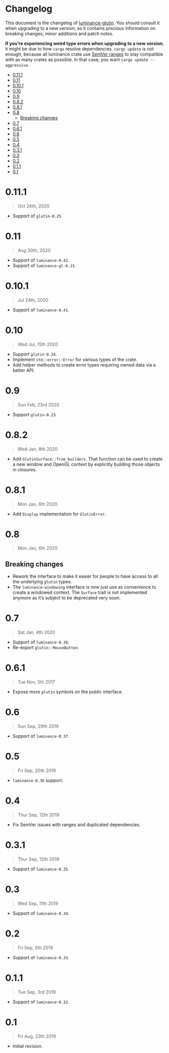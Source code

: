 # Changelog

This document is the changelog of [luminance-glutin](https://crates.io/crates/luminance-glutin).
You should consult it when upgrading to a new version, as it contains precious information on
breaking changes, minor additions and patch notes.

**If you’re experiencing weird type errors when upgrading to a new version**, it might be due to
how `cargo` resolve dependencies. `cargo update` is not enough, because all luminance crate use
[SemVer ranges](https://doc.rust-lang.org/cargo/reference/specifying-dependencies.html) to stay
compatible with as many crates as possible. In that case, you want `cargo update --aggressive`.

<!-- vim-markdown-toc GFM -->

* [0.11.1](#0111)
* [0.11](#011)
* [0.10.1](#0101)
* [0.10](#010)
* [0.9](#09)
* [0.8.2](#082)
* [0.8.1](#081)
* [0.8](#08)
  * [Breaking changes](#breaking-changes)
* [0.7](#07)
* [0.6.1](#061)
* [0.6](#06)
* [0.5](#05)
* [0.4](#04)
* [0.3.1](#031)
* [0.3](#03)
* [0.2](#02)
* [0.1.1](#011-1)
* [0.1](#01)

<!-- vim-markdown-toc -->

# 0.11.1

> Oct 24th, 2020

- Support of `glutin-0.25`.

# 0.11

> Aug 30th, 2020

- Support of `luminance-0.42`.
- Support of `luminance-gl-0.15`.

# 0.10.1

> Jul 24th, 2020

- Support of `luminance-0.41`.

# 0.10

> Wed Jul, 15th 2020

- Support `glutin-0.24`.
- Implement `std::error::Error` for various types of the crate.
- Add helper methods to create error types requiring owned data via a better API.

# 0.9

> Sun Feb, 23rd 2020

- Support `glutin-0.23`.

# 0.8.2

> Wed Jan, 8th 2020

- Add `GlutinSurface::from_builders`. That function can be used to create a new window and OpenGL
  context by explicitly building those objects in closures.

# 0.8.1

> Mon Jan, 6th 2020

- Add `Display` implementation for `GlutinError`.

# 0.8

> Mon Jan, 6th 2020

## Breaking changes

- Rework the interface to make it easier for people to have access to all the underlying `glutin`
  types.
- The `luminance-windowing` interface is now just use as convenience to create a windowed context.
  The `Surface` trait is not implemented anymore as it’s subject to be deprecated very soon.

# 0.7

> Sat Jan, 4th 2020

- Support of `luminance-0.38`.
- Re-export `glutin::MouseButton`.

# 0.6.1

> Tue Nov, 5th 2017

- Expose more `glutin` symbols on the public interface.

# 0.6

> Sun Sep, 29th 2019

- Support of `luminance-0.37`.

# 0.5

> Fri Sep, 20th 2019

- `luminance-0.36` support.

# 0.4

> Thur Sep, 12th 2019

- Fix SemVer issues with ranges and duplicated dependencies.

# 0.3.1

> Thur Sep, 12th 2019

- Support of `luminance-0.35`.

# 0.3

> Wed Sep, 11th 2019

- Support of `luminance-0.34`.

# 0.2

> Fri Sep, 6th 2019

- Support of `luminance-0.33`.

# 0.1.1

> Tue Sep, 3rd 2019

- Support of `luminance-0.32`.

# 0.1

> Fri Aug, 23th 2019

- Initial revision.
